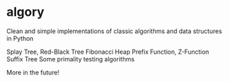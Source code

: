 algory
======

Clean and simple implementations of classic algorithms and data structures in Python

Splay Tree, Red-Black Tree
Fibonacci Heap
Prefix Function, Z-Function
Suffix Tree
Some primality testing algorithms

More in the future!
